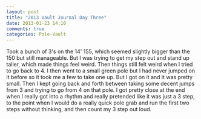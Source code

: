 ```yaml
---
layout: post
title: "2013 Vault Journal Day Three"
date: 2013-01-23 14:10
comments: true
categories: Pole-Vault
---
```


Took a bunch of 3's on the 14' 155, which seemed slightly bigger than the 150 but still manageable. But I was trying to get my step out and stand up taller, which made things feel weird. Then things still felt weird when I tried to go back to 4. I then went to a small green pole but I had never jumped on it before so it took me a few to take one up. But I got on it and it was pretty small. Then I kept going back and forth between taking some decent jumps from 3 and trying to go from 4 on that pole. I got pretty close at the end when I really got into a rhythm and really pretended like it was just a 3 step, to the point when I would do a really quick pole grab and run the first two steps without thinking, and then count my 3 step out loud.
